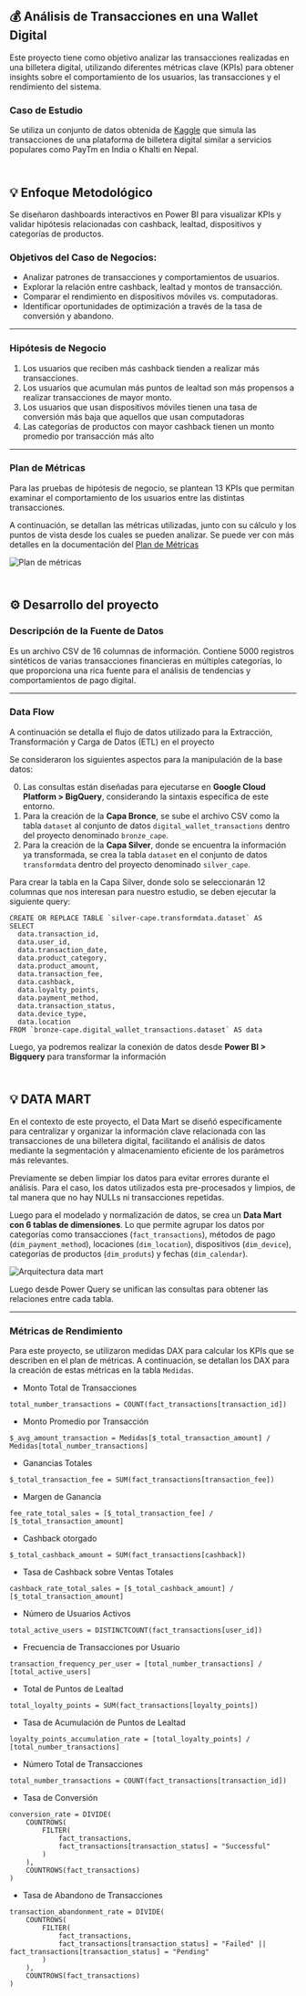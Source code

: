 ## <br>💰 Análisis de Transacciones en una Wallet Digital
Este proyecto tiene como objetivo analizar las transacciones realizadas en una billetera digital, utilizando diferentes métricas clave (KPIs) para obtener insights sobre el comportamiento de los usuarios, las transacciones y el rendimiento del sistema. 

### Caso de Estudio
Se utiliza un conjunto de datos obtenida de [Kaggle](https://www.kaggle.com/datasets/harunrai/digital-wallet-transactions) que simula las transacciones de una plataforma de billetera digital similar a servicios populares como PayTm en India o Khalti en Nepal.


## <br>💡 Enfoque Metodológico 
Se diseñaron dashboards interactivos en Power BI para visualizar KPIs y validar hipótesis relacionadas con cashback, lealtad, dispositivos y categorías de productos.

### Objetivos del Caso de Negocios:
- Analizar patrones de transacciones y comportamientos de usuarios.
- Explorar la relación entre cashback, lealtad y montos de transacción.
- Comparar el rendimiento en dispositivos móviles vs. computadoras.
- Identificar oportunidades de optimización a través de la tasa de conversión y abandono.

----

### Hipótesis de Negocio
1. Los usuarios que reciben más cashback tienden a realizar más transacciones.
2. Los usuarios que acumulan más puntos de lealtad son más propensos a realizar transacciones de mayor monto.
3. Los usuarios que usan dispositivos móviles tienen una tasa de conversión más baja que aquellos que usan computadoras
4. Las categorías de productos con mayor cashback tienen un monto promedio por transacción más alto

----

### Plan de Métricas
Para las pruebas de hipótesis de negocio, se plantean 13 KPIs que permitan examinar el comportamiento de los usuarios entre las distintas transacciones.

A continuación, se detallan las métricas utilizadas, junto con su cálculo y los puntos de vista desde los cuales se pueden analizar. Se puede ver con más detalles en la documentación del [Plan de Métricas](/docs/plan_metricas.pdf)

![Plan de métricas](/images/plan_metricas.JPG)


## <br>⚙️ Desarrollo del proyecto
### Descripción de la Fuente de Datos
Es un archivo CSV de 16 columnas de información. Contiene 5000 registros sintéticos de varias transacciones financieras en múltiples categorías, lo que proporciona una rica fuente para el análisis de tendencias y comportamientos de pago digital.

----
### Data Flow
A continuación se detalla el flujo de datos utilizado para la Extracción, Transformación y Carga de Datos (ETL) en el proyecto


Se consideraron los siguientes aspectos para la manipulación de la base datos:

0. Las consultas están diseñadas para ejecutarse en **Google Cloud Platform > BigQuery**, considerando la sintaxis específica de este entorno.
1. Para la creación de la **Capa Bronce**, se sube el archivo CSV como la tabla `dataset` al conjunto de datos `digital_wallet_transactions` dentro del proyecto denominado `bronze_cape`.
2. Para la creación de la **Capa Silver**, donde se encuentra la información ya transformada, se crea la tabla `dataset` en el conjunto de datos `transformdata` dentro del proyecto denominado `silver_cape`.

Para crear la tabla en la Capa Silver, donde solo se seleccionarán 12 columnas que nos interesan para nuestro estudio, se deben ejecutar la siguiente query:

```
CREATE OR REPLACE TABLE `silver-cape.transformdata.dataset` AS
SELECT
  data.transaction_id,
  data.user_id,
  data.transaction_date,
  data.product_category,
  data.product_amount,
  data.transaction_fee,
  data.cashback,
  data.loyalty_points,
  data.payment_method,
  data.transaction_status,
  data.device_type,
  data.location
FROM `bronze-cape.digital_wallet_transactions.dataset` AS data
```
Luego, ya podremos realizar la conexión de datos desde **Power BI > Bigquery** para transformar la información


## <br>💡 DATA MART 
En el contexto de este proyecto, el Data Mart se diseñó específicamente para centralizar y organizar la información clave relacionada con las transacciones de una billetera digital, facilitando el análisis de datos mediante la segmentación y almacenamiento eficiente de los parámetros más relevantes. 

Previamente se deben limpiar los datos para evitar errores durante el análisis. Para el caso, los datos utilizados esta pre-procesados y limpios, de tal manera que no hay NULLs ni transacciones repetidas.

Luego para el modelado y normalización de datos, se crea un **Data Mart con 6 tablas de dimensiones**. Lo que permite agrupar los datos por categorías como transacciones (`fact_transactions`), métodos de pago (`dim_payment_method`), locaciones (`dim_location`), dispositivos (`dim_device`), categorías de productos (`dim_produts`) y fechas (`dim_calendar`).

![Arquitectura data mart](/images/data_mart.JPG)

Luego desde Power Query se unifican las consultas para obtener las relaciones entre cada tabla.

----
### Métricas de Rendimiento
Para este proyecto, se utilizaron medidas DAX para calcular los KPIs que se describen en el plan de métricas. A continuación, se detallan los DAX para la creación de estas métricas en la tabla `Medidas`.

- Monto Total de Transacciones
```
total_number_transactions = COUNT(fact_transactions[transaction_id])
```
- Monto Promedio por Transacción
```
$_avg_amount_transaction = Medidas[$_total_transaction_amount] / Medidas[total_number_transactions]
```
- Ganancias Totales
```
$_total_transaction_fee = SUM(fact_transactions[transaction_fee])
```
- Margen de Ganancia
```
fee_rate_total_sales = [$_total_transaction_fee] / [$_total_transaction_amount]
```
- Cashback otorgado
```
$_total_cashback_amount = SUM(fact_transactions[cashback]) 
```
- Tasa de Cashback sobre Ventas Totales
```
cashback_rate_total_sales = [$_total_cashback_amount] / [$_total_transaction_amount]
```
- Número de Usuarios Activos
```
total_active_users = DISTINCTCOUNT(fact_transactions[user_id])
```
- Frecuencia de Transacciones por Usuario
```
transaction_frequency_per_user = [total_number_transactions] / [total_active_users]
```
- Total de Puntos de Lealtad
```
total_loyalty_points = SUM(fact_transactions[loyalty_points])
```
- Tasa de Acumulación de Puntos de Lealtad
```
loyalty_points_accumulation_rate = [total_loyalty_points] / [total_number_transactions]
```
- Número Total de Transacciones
```
total_number_transactions = COUNT(fact_transactions[transaction_id])
```
- Tasa de Conversión
```
conversion_rate = DIVIDE(
    COUNTROWS(
        FILTER(
            fact_transactions, 
            fact_transactions[transaction_status] = "Successful"
        )
    ),
    COUNTROWS(fact_transactions)
)
```
- Tasa de Abandono de Transacciones
```
transaction_abandonment_rate = DIVIDE(
    COUNTROWS(
        FILTER(
            fact_transactions, 
            fact_transactions[transaction_status] = "Failed" || fact_transactions[transaction_status] = "Pending"
        )
    ),
    COUNTROWS(fact_transactions)
)
```
